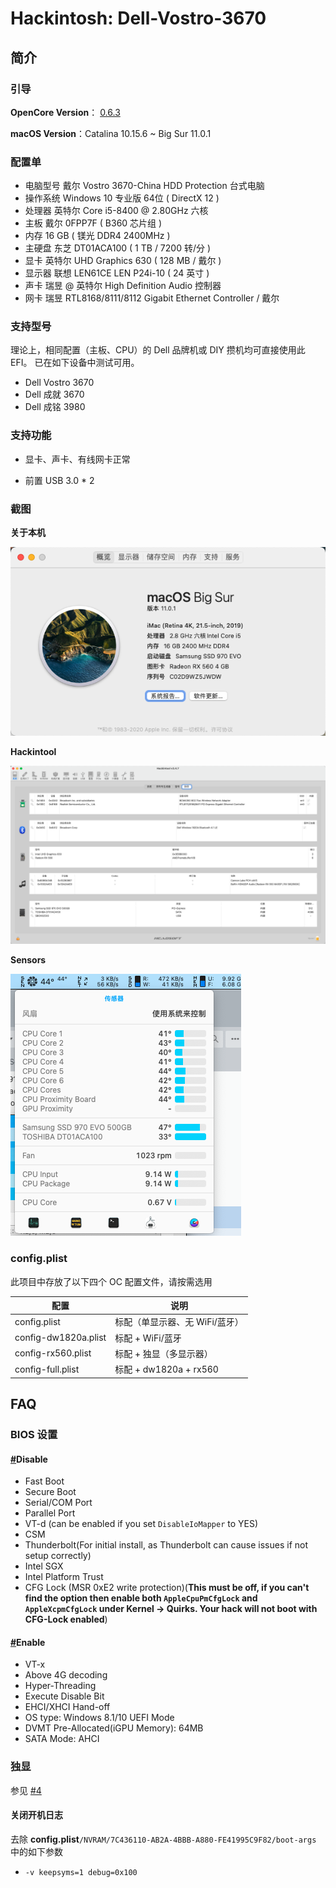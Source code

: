 # Hackintosh:  Dell-Vostro-3670

## 简介

### 引导

**OpenCore Version**： [0.6.3](https://github.com/acidanthera/OpenCorePkg/releases/tag/0.6.3)

**macOS Version**：Catalina 10.15.6 ~ Big Sur 11.0.1

### 配置单

* 电脑型号 戴尔 Vostro 3670-China HDD Protection 台式电脑 
* 操作系统 Windows 10 专业版 64位 ( DirectX 12 )
* 处理器 英特尔 Core i5-8400 @ 2.80GHz 六核
* 主板 戴尔 0FPP7F ( B360 芯片组 )
* 内存 16 GB ( 镁光 DDR4 2400MHz )
* 主硬盘 东芝 DT01ACA100 ( 1 TB / 7200 转/分 )
* 显卡 英特尔 UHD Graphics 630 ( 128 MB / 戴尔 )
* 显示器 联想 LEN61CE LEN P24i-10 ( 24 英寸  )
* 声卡 瑞昱  @ 英特尔 High Definition Audio 控制器
* 网卡 瑞昱 RTL8168/8111/8112 Gigabit Ethernet Controller / 戴尔

### 支持型号
理论上，相同配置（主板、CPU）的 Dell 品牌机或 DIY 攒机均可直接使用此 EFI。
已在如下设备中测试可用。

* Dell Vostro 3670
* Dell 成就 3670
* Dell 成铭 3980


### 支持功能

* 显卡、声卡、有线网卡正常

* 前置 USB 3.0 * 2


### 截图

**关于本机**

![About Mac](Screenshots/About.png)

**Hackintool**

![Hackintool Capture1](Screenshots/Misc.png)

**Sensors**

![Sensors](Screenshots/Sensors.jpg)

### config.plist

此项目中存放了以下四个 OC 配置文件，请按需选用

| 配置                 | 说明                           |
| -------------------- | ------------------------------ |
| config.plist         | 标配（单显示器、无 WiFi/蓝牙） |
| config-dw1820a.plist | 标配 + WiFi/蓝牙               |
| config-rx560.plist   | 标配 + 独显（多显示器）        |
| config-full.plist    | 标配 + dw1820a + rx560         |

## FAQ

###  BIOS 设置

#### [#](https://dortania.github.io/OpenCore-Install-Guide/config.plist/coffee-lake.html#disable)Disable

- Fast Boot
- Secure Boot
- Serial/COM Port
- Parallel Port
- VT-d (can be enabled if you set `DisableIoMapper` to YES)
- CSM
- Thunderbolt(For initial install, as Thunderbolt can cause issues if not setup correctly)
- Intel SGX
- Intel Platform Trust
- CFG Lock (MSR 0xE2 write protection)(**This must be off, if you can't find the option then enable both `AppleCpuPmCfgLock` and `AppleXcpmCfgLock` under Kernel -> Quirks. Your hack will not boot with CFG-Lock enabled**)

#### [#](https://dortania.github.io/OpenCore-Install-Guide/config.plist/coffee-lake.html#enable)Enable

- VT-x
- Above 4G decoding
- Hyper-Threading
- Execute Disable Bit
- EHCI/XHCI Hand-off
- OS type: Windows 8.1/10 UEFI Mode
- DVMT Pre-Allocated(iGPU Memory): 64MB
- SATA Mode: AHCI

### 独显

参见 [#4](https://github.com/geek5nan/Hackintosh-Dell-Vostro-3670/issues/4)

#### 关闭开机日志

去除 **config.plist**`/NVRAM/7C436110-AB2A-4BBB-A880-FE41995C9F82/boot-args` 中的如下参数

* `-v keepsyms=1 debug=0x100`